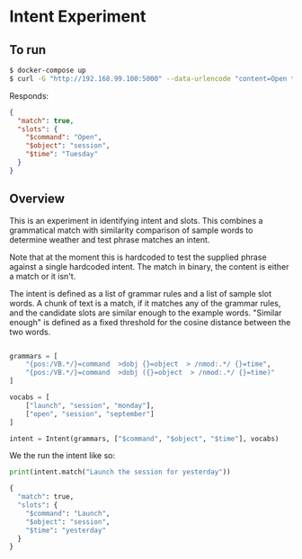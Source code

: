 # Intent Experiment


## To run


```bash
$ docker-compose up
$ curl -G "http://192.168.99.100:5000" --data-urlencode "content=Open the session from Tuesday"
```

Responds:

```json
{
  "match": true, 
  "slots": {
    "$command": "Open", 
    "$object": "session", 
    "$time": "Tuesday"
  }
}
```

## Overview

This is an experiment in identifying intent and slots. 
This combines a grammatical match with similarity comparison 
of sample words to determine weather and
test phrase matches an intent.

Note that at the moment this is hardcoded to test the supplied phrase
against a single hardcoded intent. The match in binary, the content is 
either a match or it isn't.

The intent is defined as a list of grammar rules and a list of sample slot words.
A chunk of text is a match, if it matches any of the grammar rules, and the candidate
slots are similar enough to the example words. "Similar enough" is defined as a fixed
threshold for the cosine distance between the two words.

```python

grammars = [
    "{pos:/VB.*/}=command  >dobj {}=object  > /nmod:.*/ {}=time",
    "{pos:/VB.*/}=command  >dobj ({}=object  > /nmod:.*/ {}=time)"
]

vocabs = [
    ["launch", "session", "monday"],
    ["open", "session", "september"]
]

intent = Intent(grammars, ["$command", "$object", "$time"], vocabs)
```

We the run the intent like so:

```python
print(intent.match("Launch the session for yesterday"))

{
  "match": true, 
  "slots": {
    "$command": "Launch", 
    "$object": "session", 
    "$time": "yesterday"
  }
}
```




